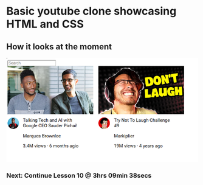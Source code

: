 # Basic youtube clone showcasing HTML and CSS

## How it looks at the moment

![Youtube Clone](youtube-clone/assets/youtube-clone.png)

### Next: Continue Lesson 10 @ 3hrs 09min 38secs